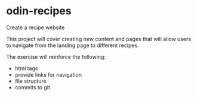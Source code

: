# odin-recipes
Create a recipe website

This project will cover creating new content and pages that will allow users to navigate from the landing page to different recipes. 

The exercise will reinforce the following:
 - html tags
 - provide links for navigation
 - file structure 
 - commits to git
 
